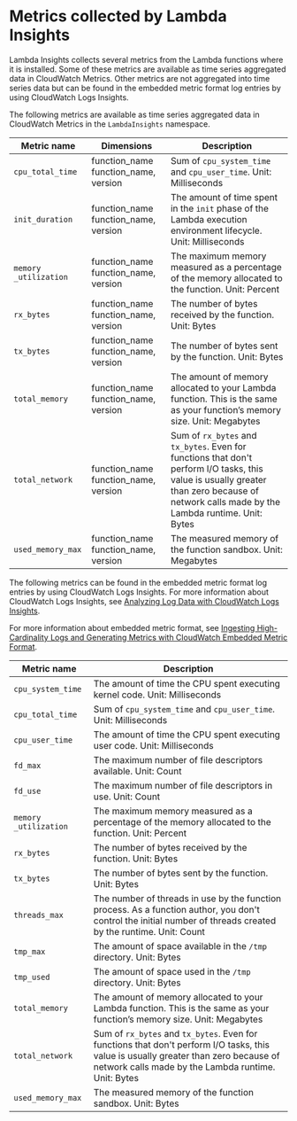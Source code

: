 # Metrics collected by Lambda Insights<a name="Lambda-Insights-metrics"></a>

Lambda Insights collects several metrics from the Lambda functions where it is installed\. Some of these metrics are available as time series aggregated data in CloudWatch Metrics\. Other metrics are not aggregated into time series data but can be found in the embedded metric format log entries by using CloudWatch Logs Insights\.

The following metrics are available as time series aggregated data in CloudWatch Metrics in the `LambdaInsights` namespace\.


| Metric name | Dimensions | Description | 
| --- | --- | --- | 
|  `cpu_total_time` |  function\_name function\_name, version  |  Sum of `cpu_system_time` and `cpu_user_time`\. Unit: Milliseconds  | 
|  `init_duration` |  function\_name function\_name, version  |  The amount of time spent in the `init` phase of the Lambda execution environment lifecycle\. Unit: Milliseconds  | 
|  `memory _utilization` |  function\_name function\_name, version  |  The maximum memory measured as a percentage of the memory allocated to the function\. Unit: Percent  | 
|  `rx_bytes` |  function\_name function\_name, version  |  The number of bytes received by the function\. Unit: Bytes  | 
|  `tx_bytes` |  function\_name function\_name, version  |  The number of bytes sent by the function\. Unit: Bytes  | 
|  `total_memory` |  function\_name function\_name, version  |  The amount of memory allocated to your Lambda function\. This is the same as your function’s memory size\. Unit: Megabytes  | 
|  `total_network` |  function\_name function\_name, version  |  Sum of `rx_bytes` and `tx_bytes`\. Even for functions that don't perform I/O tasks, this value is usually greater than zero because of network calls made by the Lambda runtime\. Unit: Bytes  | 
|  `used_memory_max` |  function\_name function\_name, version  |  The measured memory of the function sandbox\. Unit: Megabytes  | 

The following metrics can be found in the embedded metric format log entries by using CloudWatch Logs Insights\. For more information about CloudWatch Logs Insights, see [ Analyzing Log Data with CloudWatch Logs Insights](https://docs.aws.amazon.com/AmazonCloudWatch/latest/logs/AnalyzingLogData.html)\.

For more information about embedded metric format, see [Ingesting High\-Cardinality Logs and Generating Metrics with CloudWatch Embedded Metric Format](CloudWatch_Embedded_Metric_Format.md)\.


| Metric name | Description | 
| --- | --- | 
|  `cpu_system_time` |  The amount of time the CPU spent executing kernel code\. Unit: Milliseconds  | 
|  `cpu_total_time` |  Sum of `cpu_system_time` and `cpu_user_time`\. Unit: Milliseconds  | 
|  `cpu_user_time` |  The amount of time the CPU spent executing user code\. Unit: Milliseconds  | 
|  `fd_max` |  The maximum number of file descriptors available\. Unit: Count  | 
|  `fd_use` |  The maximum number of file descriptors in use\. Unit: Count  | 
|  `memory _utilization` |  The maximum memory measured as a percentage of the memory allocated to the function\. Unit: Percent  | 
|  `rx_bytes` |  The number of bytes received by the function\. Unit: Bytes  | 
|  `tx_bytes` |  The number of bytes sent by the function\. Unit: Bytes  | 
|  `threads_max` |  The number of threads in use by the function process\. As a function author, you don't control the initial number of threads created by the runtime\. Unit: Count  | 
|  `tmp_max` |  The amount of space available in the `/tmp` directory\. Unit: Bytes  | 
|  `tmp_used` |  The amount of space used in the `/tmp` directory\. Unit: Bytes  | 
|  `total_memory` |  The amount of memory allocated to your Lambda function\. This is the same as your function’s memory size\. Unit: Megabytes  | 
|  `total_network` |  Sum of `rx_bytes` and `tx_bytes`\. Even for functions that don't perform I/O tasks, this value is usually greater than zero because of network calls made by the Lambda runtime\. Unit: Bytes  | 
|  `used_memory_max` |  The measured memory of the function sandbox\. Unit: Bytes  | 